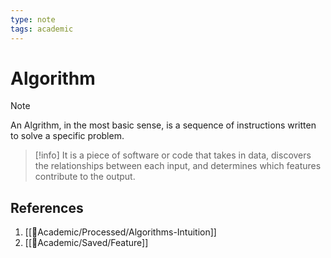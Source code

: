 ```yaml
---
type: note
tags: academic
---
```


# Algorithm


>[!note]
>An Algrithm, in the most basic sense, is a sequence of instructions written to solve a specific problem.


> [!info] 
> It is a piece of software or code that takes in data, discovers the relationships between each input, and determines which features contribute to the output.

## References
1. [[🧪Academic/Processed/Algorithms-Intuition]]
2. [[🧪Academic/Saved/Feature]]